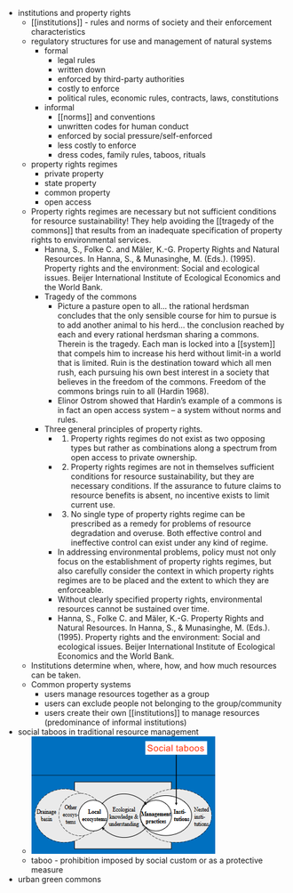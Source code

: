 - institutions and property rights
	- [[institutions]] - rules and norms of society and their enforcement characteristics
	- regulatory structures for use and management of natural systems
		- formal
			- legal rules
			- written down
			- enforced by third-party authorities
			- costly to enforce
			- political rules, economic rules, contracts, laws, constitutions
		- informal
			- [[norms]] and conventions
			- unwritten codes for human conduct
			- enforced by social pressure/self-enforced
			- less costly to enforce
			- dress codes, family rules, taboos, rituals
	- property rights regimes
		- private property
		- state property
		- common property
		- open access
	- Property rights regimes are necessary but not
	  sufficient conditions for resource sustainability!
	  They help avoiding the [[tragedy of the 
	  commons]] that results from an inadequate specification of property rights to environmental services.
		- Hanna, S., Folke C. and Mäler, K.-G. Property Rights and Natural Resources. In Hanna, S., & Munasinghe, M. (Eds.). (1995). Property rights and the environment: Social and ecological issues. Beijer International Institute of Ecological Economics and the World Bank.
		- Tragedy of the commons
			- Picture a pasture open to all... the rational herdsman concludes that the only sensible course for him to pursue is to add another animal to his herd... the conclusion reached by each and every rational herdsman sharing a commons. Therein is the tragedy. Each man is locked into a [[system]] that compels him to increase his herd without limit-in a world that is limited. Ruin is the destination toward which all men rush, each pursuing his own best interest in a society that believes in the freedom of the commons. Freedom of the commons brings ruin to all (Hardin 1968).
			- Elinor Ostrom showed that Hardin’s example of a commons is in fact an open access system – a system without norms and rules.
		- Three general principles of property rights.
			- 1. Property rights regimes do not exist as two opposing types but rather as combinations along a spectrum from open access to private ownership.
			- 2. Property rights regimes are not in themselves sufficient conditions for resource sustainability, but they are necessary conditions. If the assurance to future claims to resource benefits is absent, no incentive exists to limit current use.
			- 3. No single type of property rights regime can be prescribed as a remedy for problems of resource degradation and overuse. Both effective control and ineffective control can exist under any kind of regime.
			- In addressing environmental problems, policy must not only focus on the establishment of property rights regimes, but also carefully consider the context in which property rights regimes are to be placed and the extent to which they are
			  enforceable.
			- Without clearly specified property rights, environmental resources cannot be sustained over time.
			- Hanna, S., Folke C. and Mäler, K.-G. Property Rights and Natural Resources. In Hanna, S., & Munasinghe, M. (Eds.). (1995). Property rights and the environment: Social and ecological issues. Beijer International Institute of Ecological Economics and the World Bank.
	- Institutions determine when, where, how, and how much resources can be taken.
	- Common property systems
		- users manage resources together as a group
		- users can exclude people not belonging to the group/community
		- users create their own [[institutions]] to manage resources (predominance of informal institutions)
- social taboos in traditional resource management
	- ![image.png](../assets/image_1640014684826_0.png)
	- taboo - prohibition imposed by social custom or as a protective measure
- urban green commons